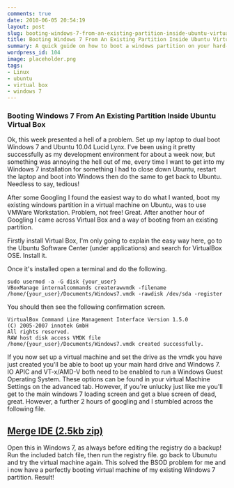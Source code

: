 ```yaml
---
comments: true
date: 2010-06-05 20:54:19
layout: post
slug: booting-windows-7-from-an-existing-partition-inside-ubuntu-virtual-box
title: Booting Windows 7 From An Existing Partition Inside Ubuntu Virtual Box
summary: A quick guide on how to boot a windows partition on your hard-drive from an Ubuntu installation located on another partition on the same drive.
wordpress_id: 104
image: placeholder.png
tags:
- Linux
- ubuntu
- virtual box
- windows 7
---
```


### Booting Windows 7 From An Existing Partition Inside Ubuntu Virtual Box

Ok, this week presented a hell of a problem. Set up my laptop to dual boot Windows 7 and Ubuntu 10.04 Lucid Lynx. I've been using it pretty successfully as my development environment for about a week now, but something was annoying the hell out of me, every time I want to get into my Windows 7 installation for something I had to close down Ubuntu, restart the laptop and boot into Windows then do the same to get back to Ubuntu. Needless to say, tedious!

After some Googling I found the easiest way to do what I wanted, boot my existing windows partition in a virtual machine on Ubuntu, was to use VMWare Workstation. Problem, not free! Great. After another hour of Googling I came across Virtual Box and a way of booting from an existing partition.

Firstly install Virtual Box, I'm only going to explain the easy way here, go to the Ubuntu Software Center (under applications) and search for VirtualBox OSE. Install it.

Once it's installed open a terminal and do the following.

    sudo usermod -a -G disk {your_user}
    VBoxManage internalcommands createrawvmdk -filename /home/{your_user}/Documents/Windows7.vmdk -rawdisk /dev/sda -register

You should then see the following confirmation screen.

    VirtualBox Command Line Management Interface Version 1.5.0
    (C) 2005-2007 innotek GmbH
    All rights reserved.
    RAW host disk access VMDK file /home/{your_user}/Documents/Windows7.vmdk created successfully.

If you now set up a virtual machine and set the drive as the vmdk you have just created you'll be able to boot up your main hard drive and Windows 7. IO APIC and VT-x/AMD-V both need to be enabled to run a Windows Guest Operating System. These options can be found in your virtual Machine Settings on the advanced tab. However, if you're unlucky just like me you'll get to the main windows 7 loading screen and get a blue screen of dead, great. However, a further 2 hours of googling and I stumbled across the following file.

## [Merge IDE (2.5kb zip)](/img/posts/MergeIDE.zip)

Open this in Windows 7, as always before editing the registry do a backup! Run the included batch file, then run the registry file. go back to Ubunutu and try the virtual machine again. This solved the BSOD problem for me and i now have a perfectly booting virtual machine of my existing Windows 7 partition. Result!

